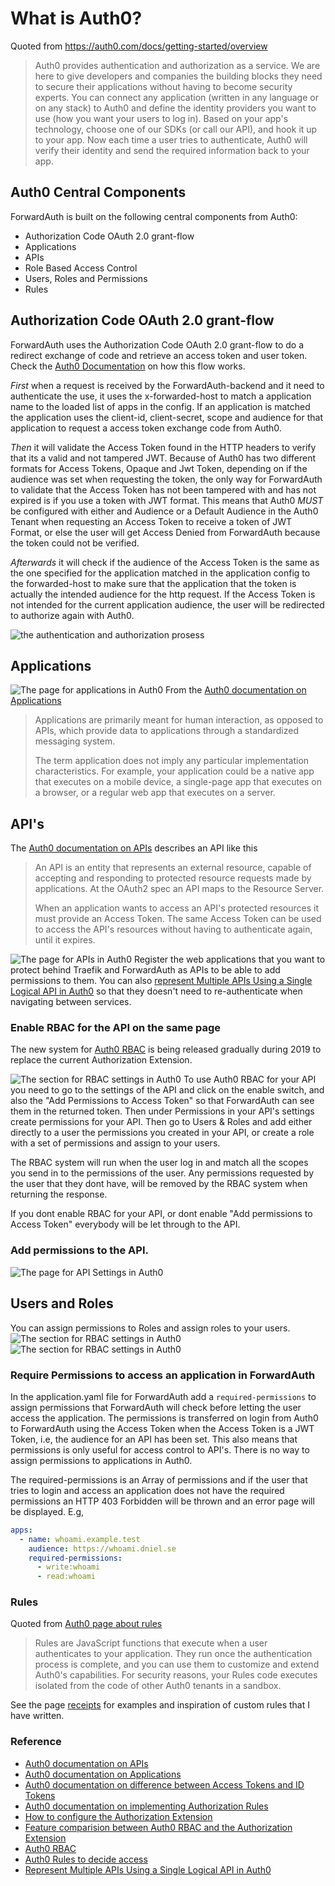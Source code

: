 # What is Auth0? 
Quoted from https://auth0.com/docs/getting-started/overview
> Auth0 provides authentication and authorization as a service.
> We are here to give developers and companies the building blocks they need to secure their applications without having 
> to become security experts. You can connect any application (written in any language or on any stack) to Auth0 and define
> the identity providers you want to use (how you want your users to log in). Based on your app's technology, choose one of 
> our SDKs (or call our API), and hook it up to your app. Now each time a user tries to authenticate, Auth0 will verify 
> their identity and send the required information back to your app. 

## Auth0 Central Components
ForwardAuth is built on the following central components from Auth0:
* Authorization Code OAuth 2.0 grant-flow 
* Applications
* APIs
* Role Based Access Control
* Users, Roles and Permissions
* Rules

## Authorization Code OAuth 2.0 grant-flow
ForwardAuth uses the Authorization Code OAuth 2.0 grant-flow to do a redirect exchange of code and retrieve an
access token and user token. Check the [Auth0 Documentation](https://auth0.com/docs/api-auth/grant/authorization-code)
on how this flow works.

*First* when a request is received by the ForwardAuth-backend and it need to authenticate the use, it uses the x-forwarded-host 
to match a application name to the loaded list of apps in the config. If an application is matched the application uses the
client-id, client-secret, scope and audience for that application to request a access token exchange code from Auth0.

*Then* it will validate the Access Token found in the HTTP headers to verify that its a valid and not tampered JWT. 
Because of Auth0 has two different formats for Access Tokens, Opaque and Jwt Token, depending on if the audience 
was set when requesting the token, the only way for ForwardAuth to validate that the Access Token has not been
tampered with and has not expired is if you use a token with JWT format. This means that Auth0 *MUST* be configured
with either and Audience or a Default Audience in the Auth0 Tenant when requesting an Access Token to receive a token
of JWT Format, or else the user will get Access Denied from ForwardAuth because the token could not be verified. 

*Afterwards* it will check if the audience of the Access Token is the same as the one specified for the application matched
in the application config to the forwarded-host to make sure that the application that the token is actually the intended
audience for the http request. If the Access Token is not intended for the current application audience, the user will
be redirected to authorize again with Auth0.

![the authentication and authorization prosess](sequence.png)

## Applications
![The page for applications in Auth0](screenshots/Applications.png)
From the [Auth0 documentation on Applications](https://auth0.com/docs/applications)
> Applications are primarily meant for human interaction, as opposed to APIs, which provide data to applications through 
> a standardized messaging system.
>
> The term application does not imply any particular implementation characteristics. For example, your application could 
> be a native app that executes on a mobile device, a single-page app that executes on a browser, or a regular web app
> that executes on a server.


## API's
The [Auth0 documentation on APIs](https://auth0.com/docs/apis) describes an API like this
>An API is an entity that represents an external resource, capable of accepting and responding to protected resource requests 
>made by applications. At the OAuth2 spec an API maps to the Resource Server.
>
>When an application wants to access an API's protected resources it must provide an Access Token. 
>The same Access Token can be used to access the API's resources without having to authenticate again, until it expires.

![The page for APIs in Auth0](screenshots/APIs.png)
Register the web applications that you want to protect behind Traefik and ForwardAuth as APIs to be able to add
permissions to them. You can also [represent Multiple APIs Using a Single Logical API in Auth0](https://auth0.com/docs/api-auth/tutorials/represent-multiple-apis)
so that they doesn't need to re-authenticate when navigating between services.

### Enable RBAC for the API on the same page
The new system for [Auth0 RBAC](https://auth0.com/docs/authorization) is being released gradually during 2019 to replace 
the current Authorization Extension. 

![The section for RBAC settings in Auth0](screenshots/API-RBAC-settings.png)
To use Auth0 RBAC for your API you need to go to the settings of the API and click on the enable switch, and also 
the "Add Permissions to Access Token" so that ForwardAuth can see them in the returned token.
Then under Permissions in your API's settings create permissions for your API. Then go to Users & Roles
and add either directly to a user the permissions you created in your API, or create a role with a set of permissions and
assign to your users.

The RBAC system will run when the user log in and match all the scopes you send in to the permissions of the user.
Any permissions requested by the user that they dont have, will be removed by the RBAC system when returning the response.

If you dont enable RBAC for your API, or dont enable "Add permissions to Access Token" everybody will be 
let through to the API.

### Add permissions to the API.
![The page for API Settings in Auth0](screenshots/API-permissions.png)

## Users and Roles
You can assign permissions to Roles and assign roles to your users.
![The section for RBAC settings in Auth0](screenshots/Roles.png)
![The section for RBAC settings in Auth0](screenshots/Roles-permissions.png)

### Require Permissions to access an application in ForwardAuth
In the application.yaml file for ForwardAuth add a `required-permissions` to assign permissions that ForwardAuth
will check before letting the user access the application. The permissions is transferred on login from Auth0
to ForwardAuth using the Access Token when the Access Token is a JWT Token,  i.e, the audience for an API has been
set. This also means that permissions is only useful for access control to API's. There is no way to assign permissions
to applications in Auth0.

The required-permissions is an Array of permissions and if the user that tries to login and access an application
does not have the required permissions an HTTP 403 Forbidden will be thrown and an error page will be displayed.
E.g, 
```yaml
apps:
  - name: whoami.example.test
    audience: https://whoami.dniel.se
    required-permissions:
      - write:whoami
      - read:whoami
```

### Rules
Quoted from [Auth0 page about rules](https://auth0.com/docs/rules)
> Rules are JavaScript functions that execute when a user authenticates to your application. 
> They run once the authentication process is complete, and you can use them to customize and extend Auth0's capabilities. 
> For security reasons, your Rules code executes isolated from the code of other Auth0 tenants in a sandbox.

See the page [receipts](receipts.md) for examples and inspiration of custom rules that I have written.

### Reference
- [Auth0 documentation on APIs](https://auth0.com/docs/apis)
- [Auth0 documentation on Applications](https://auth0.com/docs/applications)
- [Auth0 documentation on difference between Access Tokens and ID Tokens](https://auth0.com/docs/api-auth/tutorials/adoption/api-tokens#access-vs-id-tokens)
- [Auth0 documentation on implementing Authorization Rules](https://auth0.com/docs/authorization/concepts/authz-rules)
- [How to configure the Authorization Extension](https://auth0.com/docs/architecture-scenarios/spa-api/part-2#configure-the-authorization-extension)
- [Feature comparision between Auth0 RBAC and the Authorization Extension](https://auth0.com/docs/authorization/concepts/core-vs-extension)
- [Auth0 RBAC](https://auth0.com/docs/authorization)
- [Auth0 Rules to decide access](https://auth0.com/docs/authorization/concepts/authz-rules)
- [Represent Multiple APIs Using a Single Logical API in Auth0](https://auth0.com/docs/api-auth/tutorials/represent-multiple-apis)
